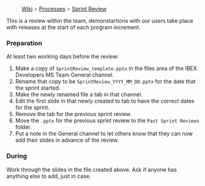 > [Wiki](Home) > [Processes](Processes) > [Sprint Review](Sprint-Review)

This is a review within the team, demonstartions with our users take place with releases at the start of each program increment.

### Preparation
At least two working days before the review:
1. Make a copy of `SprintReview_template.pptx` in the files area of the IBEX Developers MS Team General channel.
1. Rename that copy to be `SprintReview_YYYY_MM_DD.pptx` for the date that the sprint started.
1. Make the newly renamed file a tab in that channel.
1. Edit the first slide in that newly created to tab to have the correct dates for the sprint.
1. Remove the tab for the previous sprint review.
1. Move the `.pptx` for the previous sprint review to the `Past Sprint Reviews` folder.
1. Put a note in the General channel to let others know that they can now add their slides in advance of the review.

### During
Work through the slides in the file created above.
Ask if anyone has anything else to add, just in case.